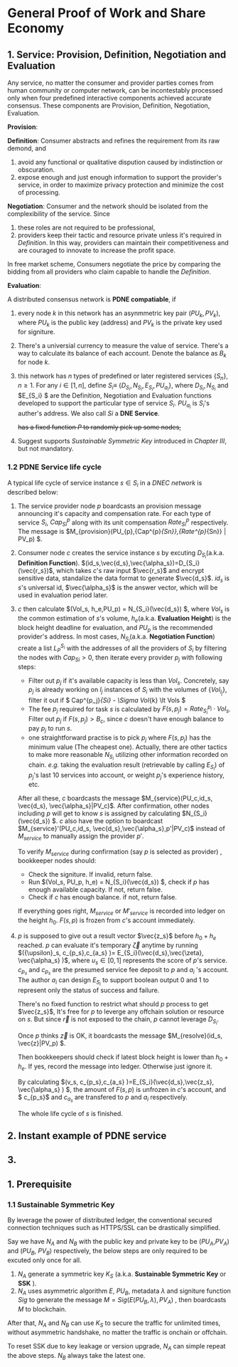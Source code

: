 # General Proof of Work and Share Economy





## 1. Service: Provision, Definition, Negotiation and Evaluation 

Any service, no matter the consumer and provider parties comes from human community or computer network, can be incontestably processed only when four predefined interactive components achieved accurate consensus. These components are Provision, Definition, Negotiation, Evaluation. 

**Provision**: 

**Definition**: Consumer abstracts and refines the requirement from its raw demond,  and 

1. avoid any functional or qualitative dispution caused by indistinction or obscuration.
2. expose enough and just enough information to support the provider's service, in order to maximize privacy protection and minimize the cost of processing.

**Negotiation**: Consumer and the network should be isolated from the complexibility of the service. Since

1. these roles are not required to be professional,
2. providers keep their tactic and resource private unless it's required in *Definition*. In this way, providers can maintain their competitiveness and are couraged to innovate to increase the profit space.

In free market scheme, Consumers negotiate the price by comparing the bidding from all providers who claim capable to handle the *Definition*. 

**Evaluation**: 



A distributed consensus network is **PDNE compatiable**, if

1. every node  $k$ in this network has an asynmmetric key pair ($PU_k, PV_k$), where $PU_k$ is the public key (address) and $PV_k$ is the private key used for signiture. 

2. There's a universial currency to measure the value of service. There's a way to calculate its balance of each account. Denote the balance as $B_k$ for node $k$. 

3. this network has $n$ types of predefined or later registered services {$S_n$}, $n \ge 1$. For any $i \in [1, n]$, define $S_i \equiv$  {$D_{S_i}, N_{S_i}, E_{S_i} , PU_{a_i}$}, where $D_{S_i}, N_{S_i}$ and $E_{S_i} $ are the Definition, Negotiation and Evaluation functions developed to support the particular type of service $S_i$. $PU_{a_i}$ is $S_i$'s auther's address. We also call $Si$ a **DNE Service**.

   ~~has a fixed function $P$ to randomly pick up some nodes,~~

4. Suggest supports *Sustainable Symmetric Key* introduced in *Chapter III*, but not mandatory.




### 1.2 PDNE Service life cycle
A typical life cycle of service instance $s \in S_i$ in a *DNEC network* is described below:
1. The service provider node $p$ boardcasts an provision message announcing it's capacity and compensation rate. For each type of service $S_i$,  $Cap^{p}_{Si}$  along with its unit compensation $Rate^{p}_{Si}$ respectively. The message is $M_{provision}(PU_{p},\{Cap^{p}_{Sn}\},\{Rate^{p}_{Sn}\} | PV_p) $.

2. Consumer node $c$ creates the service instance $s$ by excuting $D_{S_i}$(a.k.a. **Definition Function**). $(id_s,\vec{d_s},\vec{\alpha_s})=D_{S_i}(\vec{r_s})$, which takes $c$'s raw input $\vec{r_s}$ and encrypt sensitive data, standalize the data format to generate $\vec{d_s}$. $id_s$ is $s$'s universal id, $\vec{\alpha_s}$ is the answer vector, which will be used in evaluation period later.

3. $c$ then calculate $(Vol_s, h_e,PU_p) = N_{S_i}(\vec{d_s}) $, where $Vol_s$ is the common estimation of $s$'s volume, $h_e$(a.k.a. **Evaluation Height**) is the block height deadline for evaluation, and $PU_p$ is the recommended provider's address. In most cases, $N_{S_i}$(a.k.a. **Negotiation Function**) create a list $L_{P}^{S_i}$ with the addresses of all the providers of $S_i$ by filtering the nodes with $Cap_{Si} \gt 0$, then iterate every provider $p_j$ with following steps:

   * Filter out $p_j$ if it's available capacity is less than $Vol_s$. Concretely, say $p_j$ is already working on $l_j$ instances of $S_i$ with the volumes of $\{Vol_{l_j}\}$,  filter it out if  $ Cap^{p_j}_{Si} - \Sigma Vol_{k} \lt Vols $ 
   * The fee $p_j$ required for task $s$ is calculated by $F(s,p_j) = Rate_{S_i}^{p_j} \cdot Vol_s$. Filter out $p_j$ if $F(s,p_j) \gt B_c$, since $c$ doesn't have enough balance to pay $p_j$ to run $s$.
   * one straightforward practise is to pick $p_j$ where $F(s,p_j)$ has the minimum value (The cheapest one). Actually, there are other tactics to make more reasonable $N_{S_i}$ utilizing other information recorded on chain. *e.g.* taking the evaluation result (retrievable by calling $E_{S_i}$) of $p_j$'s last 10 services into account, or weight $p_j$'s experience history, etc.

   After all these, $c$ boardcasts the message $M_{service}(PU_c,id_s, \vec{d_s}, \vec{\alpha_s}|PV_c)$. After confirmation, other nodes including $p$ will get to know $s$ is assigned by calculating $N_{S_i}(\vec{d_s}) $. $c$ also have the option to boardcast $M_{service}'(PU_c,id_s, \vec{d_s},\vec{\alpha_s},p'|PV_c)$ instead of $M_{service}$ to manually assign the provider $p'$.

   To verify $M_{service}$ during confirmation (say $p$ is selected as provider) , bookkeeper nodes should:

   * Check the signiture. If invalid, return false.
   * Run $(Vol_s, PU_p, h_e) = N_{S_i}(\vec{d_s}) $, check if $p$ has enough available capacity. If not, return false.
   * Check if $c$ has enough balance. if not, return false.

    If everything goes right, $M_{service}$ or $M'_{service}$ is recorded into ledger on the height $h_0$. $F(s,p)$ is frozen from $c$'s account immediately.

4. $p$ is supposed to give out a result vector $\vec{z_s}$  before $h_0+h_e$ reached. $p$ can evaluate it's temporary $\vec{\zeta}$ anytime by running $({\upsilon}_s, c_{p_s},c_{a_s} )= E_{S_i}(\vec{d_s},\vec{\zeta}, \vec{\alpha_s} )$, where ${\upsilon}_s \in [0,1]$ represents the score of $p$'s service. $c_{p_s}$ and $c_{p_s}$ are the presumed service fee deposit to $p$ and $a_i$ 's account. The author $a_i$ can design $E_{S_i}$ to support boolean output 0 and 1 to represent only the status of success and failure. 

   There's no fixed function to restrict what should $p$ process to get $\vec{z_s}$, It's free for $p$ to leverge any offchain solution or resource on $s$. But since $\vec{r}$ is not exposed to the chain, $p$ cannot leverage $D_{S_i}$. 

   Once $p$ thinks $\vec{z}$ is OK, it boardcasts the message $M_{resolve}(id_s, \vec{z}|PV_p) $. 

   Then bookkeepers should check if latest block height is lower than $h_0+ h_e$. If yes, record the message into ledger. Otherwise just ignore it.

   By calculating $(v_s, c_{p_s},c_{a_s} )=E_{S_i}(\vec{d_s},\vec{z_s}, \vec{\alpha_s} ) $, the amount of $F(s,p)$ is unfrozen in $c$'s account, and $ c_{p_s}$ and $c_{a_s}$ are transfered to $p$ and $a_i$ respectively. 

   The whole life cycle of $s$ is finished.


## 2. Instant example of PDNE service  

 



## 3. 



## 1. Prerequisite

### 1.1 Sustainable Symmetric Key

By leverage the power of distributed ledger, the conventional secured connection techniques such as HTTPS/SSL can be drastically simplified. 

Say we have $N_A$ and $N_B$ with the public key and private key to be ($PU_A$,$PV_A$) and ($PU_B$, $PV_B$) respectively,  the below steps are only required to be excuted only once for all. 

1. $N_A$ generate a symmetric key $K_S$ (a.k.a. **Sustainable Symmetric Key** or **SSK** ). 
2. $N_A$ uses asymmetric algorithm $E$,  $PU_B$, metadata $\lambda$ and signiture function $Sig$ to generate the message $M = Sig(E(PU_B, \lambda),PV_A)$ , then boardcasts $M$ to blockchain. 

After that, $N_A$ and  $N_B$ can use $K_S$ to secure the traffic for unlimited times, without asymmetric handshake, no matter the traffic is onchain or offchain.

To reset SSK due to key leakage or version upgrade, $N_A$ can simple repeat the above steps. $N_B$ always take the latest one.

